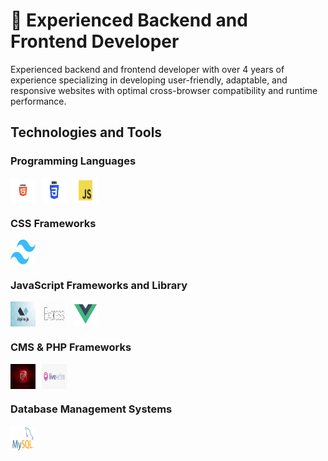 # 👋 Experienced Backend and Frontend Developer

Experienced backend and frontend developer with over 4 years of experience specializing in developing user-friendly, adaptable, and responsive websites with optimal cross-browser compatibility and runtime performance.


## Technologies and Tools

### Programming Languages
<div style="display: flex; gap: 10px; align-items: center;">
<img src="./images/html.png" width="40" height="40">
 <img src="./images/css.png" width="40" height="40"> 
 <img src="./images/javascript.png" width="40" height="40"> 
</div>

### CSS Frameworks
<div style="display: flex; gap: 10px; align-items: center;">
<img src="./images/tailwind.png" width="40" height="40">
</div>

### JavaScript Frameworks and Library
<div style="display: flex; gap: 10px; align-items: center;">
<img src="./images/alpine.jpeg" width="40" height="40">
<img src="./images/express.jpeg" width="40" height="40">
<img src="./images/vue.png" width="40" height="40">
</div>

### CMS & PHP Frameworks
<div style="display: flex; gap: 10px; align-items: center;">
<img src="./images/laravel.jpeg" width="40" height="40"> 
<img src="./images/livewire.png" width="40" height="40">
</div>

### Database Management Systems
<div style="display: flex; gap: 10px; align-items: center;">
<img src="./images/mysql_logo.png" width="40" height="40">
</div>